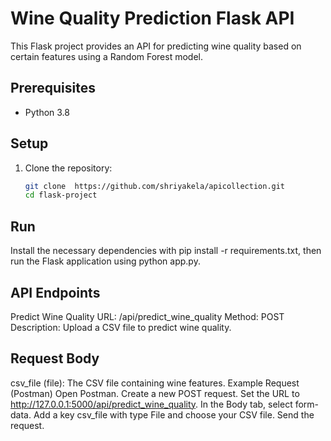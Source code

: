 # Wine Quality Prediction Flask API

This Flask project provides an API for predicting wine quality based on certain features using a Random Forest model.
## Prerequisites
- Python 3.8


## Setup

1. Clone the repository:
   ```bash
   git clone  https://github.com/shriyakela/apicollection.git
   cd flask-project
## Run
Install the necessary dependencies with pip install -r requirements.txt, then run the Flask application using python app.py. 

  ## API Endpoints
Predict Wine Quality
URL: /api/predict_wine_quality
Method: POST
Description: Upload a CSV file to predict wine quality.

## Request Body
csv_file (file): The CSV file containing wine features.
Example Request (Postman)
Open Postman.
Create a new POST request.
Set the URL to http://127.0.0.1:5000/api/predict_wine_quality.
In the Body tab, select form-data.
Add a key csv_file with type File and choose your CSV file.
Send the request.
